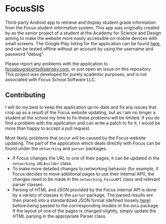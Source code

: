 # FocusSIS

Third-party Android app to retrieve and display student grade information from the Focus student information system. This app was originally created by as the senior project of a student at the Academy for Science and Design aiming to make the website more easily accessible on mobile devices with small screens. The Google Play listing for the application can be found [here](https://play.google.com/apps/testing/com.slensky.focussis), and can be tested offline without an account by using the username and password "debug".

Please report any problems with the application to [focusbugreports@slensky.com](mailto:focusbugreports@slensky.com), or just open an issue on this repository. This project was developed for purely academic purposes, and is not associated with Focus School Software LLC.

## Contributing

I will do my best to keep the application up-to-date and fix any issues that crop up as a result of the Focus website updating, but as I am no longer a student at the school my time to fix these problems will be limited. If you do find a problem with the application and can write a patch to fix it, I would be more than happy to accept a pull request.

Most likely, problems that occur will be caused by the Focus website updating. The part of the application which deals directly with Focus can be found under the `networking` and `parser` packages.

- If Focus changes the URL to one of their pages, it can be updated in the `networking.URLBuilder` class.
- To make more detailed changes to networking behavior (for example, if Focus decides to move additional pages to use their internal API), the changes need to be made in the `networking.FocusAPI` class and relevant parser classes.
- Parsing of HTML and JSON provided by the Focus internal API is done by a variety of classes in the `parser` package. The parsed results are then placed into a standardized JSON format (defined loosely [here](https://github.com/stephanlensky/focus-api)) before being passed to the corrresponding models in the `data` package. If the layout of one of the pages is changed slightly, simply update the HTML parsing in the appropriate Parser class.
